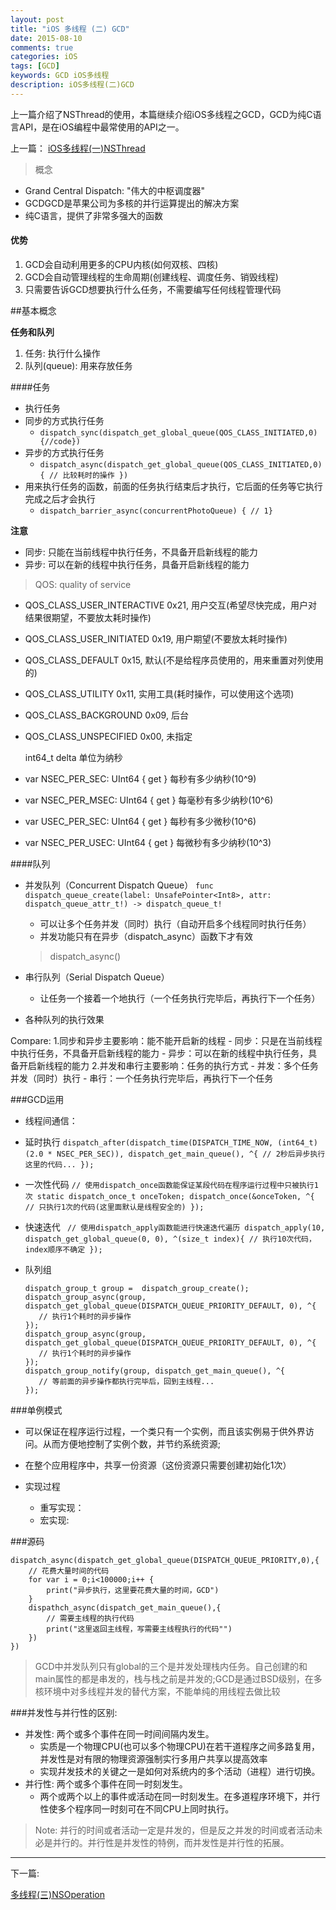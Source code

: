 ```yaml
---
layout: post
title: "iOS 多线程 (二) GCD"
date: 2015-08-10
comments: true
categories: iOS
tags: [GCD] 
keywords: GCD iOS多线程
description: iOS多线程(二)GCD
---
```


上一篇介绍了NSThread的使用，本篇继续介绍iOS多线程之GCD，GCD为纯C语言API，是在iOS编程中最常使用的API之一。

上一篇：
[iOS多线程(一)NSThread](https://yyn835314557.github.io/ios/2015-08-07-iOS多线程(一)NSThread.html)

>  概念
 - Grand Central Dispatch: "伟大的中枢调度器"
 - GCDGCD是苹果公司为多核的并行运算提出的解决方案
 - 纯C语言，提供了非常多强大的函数

#### 优势
1. GCD会自动利用更多的CPU内核(如何双核、四核)
2. GCD会自动管理线程的生命周期(创建线程、调度任务、销毁线程)
3. 只需要告诉GCD想要执行什么任务，不需要编写任何线程管理代码

##基本概念

**任务和队列**

 1. 任务: 执行什么操作
 2. 队列(queue): 用来存放任务
	
####任务

- 执行任务
- 同步的方式执行任务
	 - `dispatch_sync(dispatch_get_global_queue(QOS_CLASS_INITIATED,0){//code})`
- 异步的方式执行任务
	 - `dispatch_async(dispatch_get_global_queue(QOS_CLASS_INITIATED,0){ // 比较耗时的操作 })`
- 用来执行任务的函数，前面的任务执行结束后才执行，它后面的任务等它执行完成之后才会执行
	 - `dispatch_barrier_async(concurrentPhotoQueue) { // 1}`

**注意** 
 - 同步:
 	 只能在当前线程中执行任务，不具备开启新线程的能力
 - 异步: 
 	 可以在新的线程中执行任务，具备开启新线程的能力

>	QOS: quality of service
 * QOS_CLASS_USER_INTERACTIVE 0x21,              用户交互(希望尽快完成，用户对结果很期望，不要放太耗时操作)
 * QOS_CLASS_USER_INITIATED 0x19,                用户期望(不要放太耗时操作)
 * QOS_CLASS_DEFAULT 0x15,                        默认(不是给程序员使用的，用来重置对列使用的)
 * QOS_CLASS_UTILITY 0x11,                        实用工具(耗时操作，可以使用这个选项)
 * QOS_CLASS_BACKGROUND 0x09,                     后台
 * QOS_CLASS_UNSPECIFIED 0x00,                    未指定

 	int64_t delta 单位为纳秒
 * var NSEC_PER_SEC: UInt64 { get }   			每秒有多少纳秒(10^9)
 * var NSEC_PER_MSEC: UInt64 { get }			每毫秒有多少纳秒(10^6)
 * var USEC_PER_SEC: UInt64 { get }				每秒有多少微秒(10^6)
 * var NSEC_PER_USEC: UInt64 { get }			每微秒有多少纳秒(10^3)


####队列
- 并发队列（Concurrent Dispatch Queue）
`func dispatch_queue_create(label: UnsafePointer<Int8>, attr: dispatch_queue_attr_t!) -> dispatch_queue_t!`
	 - 可以让多个任务并发（同时）执行（自动开启多个线程同时执行任务）
	 - 并发功能只有在异步（dispatch_async）函数下才有效

	 >  dispatch_async() 



- 串行队列（Serial Dispatch Queue）
 	 - 让任务一个接着一个地执行（一个任务执行完毕后，再执行下一个任务）
- 各种队列的执行效果

> 
Compare:
 1.同步和异步主要影响：能不能开启新的线程
	 - 同步：只是在当前线程中执行任务，不具备开启新线程的能力
	 - 异步：可以在新的线程中执行任务，具备开启新线程的能力
 2.并发和串行主要影响：任务的执行方式
	 - 并发：多个任务并发（同时）执行
	 - 串行：一个任务执行完毕后，再执行下一个任务


###GCD运用
 - 线程间通信：

 - 延时执行
 	 `dispatch_after(dispatch_time(DISPATCH_TIME_NOW, (int64_t)(2.0 * NSEC_PER_SEC)), dispatch_get_main_queue(), ^{
     // 2秒后异步执行这里的代码...
 	 });`
 - 一次性代码
	 `// 使用dispatch_once函数能保证某段代码在程序运行过程中只被执行1次
	 static dispatch_once_t onceToken;
	 dispatch_once(&onceToken, ^{
	    // 只执行1次的代码(这里面默认是线程安全的)
	 });`
 - 快速迭代
	 ` // 使用dispatch_apply函数能进行快速迭代遍历
 	 dispatch_apply(10, dispatch_get_global_queue(0, 0), ^(size_t index){
     // 执行10次代码，index顺序不确定
	 });`
 - 队列组
	 ```// 分别异步执行2个耗时的操作、2个异步操作都执行完毕后，再回到主线程执行操作
	 dispatch_group_t group =  dispatch_group_create();
	 dispatch_group_async(group, dispatch_get_global_queue(DISPATCH_QUEUE_PRIORITY_DEFAULT, 0), ^{
	    // 执行1个耗时的异步操作
	 });
	 dispatch_group_async(group, dispatch_get_global_queue(DISPATCH_QUEUE_PRIORITY_DEFAULT, 0), ^{
	    // 执行1个耗时的异步操作
	 });
	 dispatch_group_notify(group, dispatch_get_main_queue(), ^{
	    // 等前面的异步操作都执行完毕后，回到主线程...
	 });
	```

###单例模式

> 
 - 可以保证在程序运行过程，一个类只有一个实例，而且该实例易于供外界访问。从而方便地控制了实例个数，并节约系统资源;
 - 在整个应用程序中，共享一份资源（这份资源只需要创建初始化1次）

- 实现过程
	 - 重写实现：
	 - 宏实现: 

	
###源码
```
dispatch_async(dispatch_get_global_queue(DISPATCH_QUEUE_PRIORITY,0),{
	// 花费大量时间的代码
	for var i = 0;i<100000;i++ {
		print("异步执行，这里要花费大量的时间，GCD")
	}
	dispathch_async(dispatch_get_main_queue(),{
		// 需要主线程的执行代码
		print("这里返回主线程，写需要主线程执行的代码"")
	})
})
```
	
> GCD中并发队列只有global的三个是并发处理栈内任务。自己创建的和main属性的都是串发的，栈与栈之前是并发的;GCD是通过BSD级别，在多核环境中对多线程并发的替代方案，不能单纯的用线程去做比较

###并发性与并行性的区别:
 - 并发性: 两个或多个事件在同一时间间隔内发生。
 	- 实质是一个物理CPU(也可以多个物理CPU)在若干道程序之间多路复用，并发性是对有限的物理资源强制实行多用户共享以提高效率
 	- 实现幷发技术的关键之一是如何对系统内的多个活动（进程）进行切换。
 - 并行性: 两个或多个事件在同一时刻发生。
 	- 两个或两个以上的事件或活动在同一时刻发生。在多道程序环境下，并行性使多个程序同一时刻可在不同CPU上同时执行。

 > Note:
  并行的时间或者活动一定是幷发的，但是反之并发的时间或者活动未必是并行的。并行性是并发性的特例，而并发性是并行性的拓展。

***

下一篇:

[多线程(三)NSOperation](https://yyn835314557.github.io/ios/2015-08-12-iOS多线程(三)NSOperation.html)